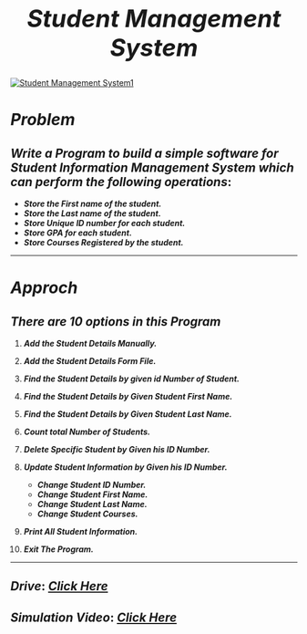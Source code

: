 ## *<h1 align="center">Student Management System</h1>*

[![Student Management System1](https://github.com/MohammedHasanAhmed/Mastering-Embedded-Systems/assets/123543218/8ac591b4-d775-44a5-9be5-8dc0d5f6755c)](https://drive.google.com/file/d/1K4cyJ77HdyprEyAJc6bviGqD-ASmFncz/view?usp=drive_link)

# ***Problem***

## ***Write a Program to build a simple software for Student Information Management System which can perform the following operations***:

*   ***Store the First name of the student.***
*	***Store the Last name of the student.***
*	***Store Unique ID number for each student.***
*	***Store GPA for each student.***
*	***Store Courses Registered by the student.***
___
# ***Approch***

## ***There are 10 options in this Program***

1. ***Add the Student Details Manually.***

2. ***Add the Student Details Form File.***
3. ***Find the Student Details by given id Number of Student.***
4. ***Find the Student Details by Given Student First Name.***
5. ***Find the Student Details by Given Student Last Name.***
6. ***Count total Number of Students.***
7. ***Delete Specific Student by Given his ID Number.***
8. ***Update Student Information by Given his ID Number.***
    *	***Change Student ID Number.***
    *	***Change Student First Name.***
    *	***Change Student Last Name.***
    *	***Change Student Courses.***
9.  ***Print All Student Information.***
10. ***Exit The Program.***

___
## *Drive*: [*Click Here*](https://drive.google.com/drive/folders/1MSCg4rbh8__0Wvcw9RTDInywA-qke6Ts)
## *Simulation Video*: [*Click Here*](https://drive.google.com/file/d/1ZNOOIH6_An3bkD-3UfYT8a8K0c3Qbjzb/view?usp=drive_link)


